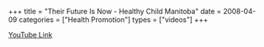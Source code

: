 +++
title = "Their Future Is Now - Healthy Child Manitoba"
date = 2008-04-09
categories = ["Health Promotion"]
types = ["videos"]
+++

[YouTube Link](https://www.youtube.com/watch?v=_9VU39WQ0wg)
